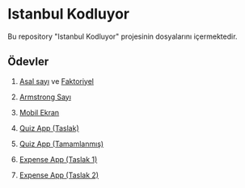 # Istanbul Kodluyor

Bu repository "Istanbul Kodluyor" projesinin dosyalarını içermektedir.

## Ödevler

1. [Asal sayı](https://github.com/umutatakul/IstanbulKodluyor/blob/main/Workshops/HW%231/asal.dart) ve [Faktoriyel](https://github.com/umutatakul/IstanbulKodluyor/blob/main/Workshops/HW%231/faktoriyel.dart)

2. [Armstrong Sayı](https://github.com/umutatakul/IstanbulKodluyor/blob/main/Workshops/HW%232/armstrongSayi.dart)

3. [Mobil Ekran](https://github.com/umutatakul/IstanbulKodluyor/tree/main/Workshops/HW%233/introapp)

4. [Quiz App (Taslak)](https://github.com/umutatakul/IstanbulKodluyor/tree/main/Workshops/HW%234/quiz_app)

5. [Quiz App (Tamamlanmış)](https://github.com/umutatakul/IstanbulKodluyor/tree/main/Workshops/HW5/quiz_app)

6. [Expense App (Taslak 1)](https://github.com/umutatakul/IstanbulKodluyor/tree/main/Workshops/HW6/expense_app)

7. [Expense App (Taslak 2)](https://github.com/umutatakul/IstanbulKodluyor/tree/main/Workshops/HW7/expenseapp)
